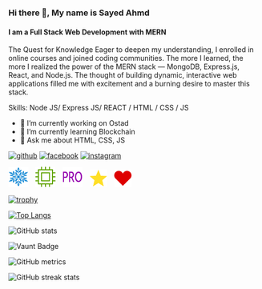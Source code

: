 ### Hi there 👋, My name is Sayed Ahmd
#### I am a Full Stack Web Development with MERN


The Quest for Knowledge Eager to deepen my understanding, I enrolled in online courses and joined coding communities. The more I learned, the more I realized the power of the MERN stack — MongoDB, Express.js, React, and Node.js. The thought of building dynamic, interactive web applications filled me with excitement and a burning desire to master this stack.

Skills: Node JS/ Express JS/ REACT / HTML / CSS / JS

- 🔭 I’m currently working on Ostad 
- 🌱 I’m currently learning Blockchain 
- 💬 Ask me about HTML, CSS, JS 


[<img src='https://cdn.jsdelivr.net/npm/simple-icons@3.0.1/icons/github.svg' alt='github' height='40'>](https://github.com/pranto78)  [<img src='https://cdn.jsdelivr.net/npm/simple-icons@3.0.1/icons/facebook.svg' alt='facebook' height='40'>](https://www.facebook.com/https://www.facebook.com/profile.php?id=100007371583262)  [<img src='https://cdn.jsdelivr.net/npm/simple-icons@3.0.1/icons/instagram.svg' alt='instagram' height='40'>](https://www.instagram.com/https://www.instagram.com/shuvo_ahmd_44?igsh=dzByMHVqZ3R5anoz/)  

<a href='https://archiveprogram.github.com/'><img src='https://raw.githubusercontent.com/acervenky/animated-github-badges/master/assets/acbadge.gif' width='40' height='40'></a> <a href='https://docs.github.com/en/developers'><img src='https://raw.githubusercontent.com/acervenky/animated-github-badges/master/assets/devbadge.gif' width='40' height='40'></a> <a href='https://github.com/pricing'><img src='https://raw.githubusercontent.com/acervenky/animated-github-badges/master/assets/pro.gif' width='40' height='40'></a> <a href='https://stars.github.com/'><img src='https://raw.githubusercontent.com/acervenky/animated-github-badges/master/assets/starbadge.gif' width='35' height='35'></a> <a href='https://docs.github.com/en/github/supporting-the-open-source-community-with-github-sponsors'><img src='https://raw.githubusercontent.com/acervenky/animated-github-badges/master/assets/sponsorbadge.gif' width='35' height='35'></a> 

[![trophy](https://github-profile-trophy.vercel.app/?username=pranto78)](https://github.com/ryo-ma/github-profile-trophy)

[![Top Langs](https://github-readme-stats.vercel.app/api/top-langs/?username=pranto78)](https://github.com/anuraghazra/github-readme-stats)

![GitHub stats](https://github-readme-stats.vercel.app/api?username=pranto78&show_icons=true)  

![Vaunt Badge](https://api.vaunt.dev/v1/github/entities/pranto78/contributions?format=svg&private=false)  

![GitHub metrics](https://metrics.lecoq.io/pranto78)  

![GitHub streak stats](https://streak-stats.demolab.com/?user=pranto78)  

